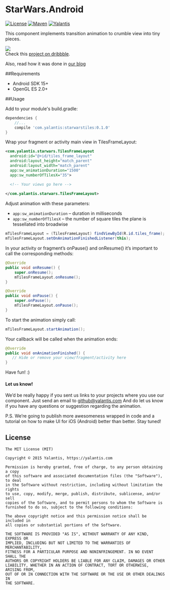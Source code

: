 # StarWars.Android

[![License](http://img.shields.io/badge/license-MIT-green.svg?style=flat)]()
[![Maven](https://img.shields.io/maven-central/v/com.yalantis/starwarstiles.svg)]()
[![Yalantis](https://raw.githubusercontent.com/Yalantis/PullToRefresh/develop/PullToRefreshDemo/Resources/badge_dark.png)](https://yalantis.com/?utm_source=github)

This component implements transition animation to crumble view into tiny pieces.



<img src="star_wars-concept.gif" />
<br>Check this <a href="https://dribbble.com/shots/2109991-Star-Wars-App-concept">project on dribbble</a>.

Also, read how it was done in [our blog](https://yalantis.com/blog/star-wars-the-force-awakens-or-how-to-crumble-view-into-tiny-pieces-on-android)

##Requirements
- Android SDK 15+
- OpenGL ES 2.0+

##Usage

Add to your module's build.gradle:
```Groovy
dependencies {
    //...
    compile 'com.yalantis:starwarstiles:0.1.0'
}
```

Wrap your fragment or activity main view in TilesFrameLayout:
```xml
<com.yalantis.starwars.TilesFrameLayout
  android:id="@+id/tiles_frame_layout"
  android:layout_height="match_parent"
  android:layout_width="match_parent"
  app:sw_animationDuration="1500"
  app:sw_numberOfTilesX="35">

  <!-- Your views go here -->
     
</com.yalantis.starwars.TilesFrameLayout>
```


Adjust animation with these parameters:
- ```app:sw_animationDuration``` – duration in milliseconds
- ```app:sw_numberOfTilesX``` –  the number of square tiles the plane is tessellated into broadwise

```java
mTilesFrameLayout = (TilesFrameLayout) findViewById(R.id.tiles_frame);
mTilesFrameLayout.setOnAnimationFinishedListener(this);
```
In your activity or fragment’s onPause() and onResume() it’s important to call the corresponding methods:
```java
@Override
public void onResume() {
    super.onResume();
    mTilesFrameLayout.onResume();
}

@Override
public void onPause() {
    super.onPause();
    mTilesFrameLayout.onPause();
}
```
To start the animation simply call:
```java
mTilesFrameLayout.startAnimation();
```
Your callback will be called when the animation ends:
```java
@Override
public void onAnimationFinished() {
   // Hide or remove your view/fragment/activity here
}
```

Have fun! :)

#### Let us know!

We’d be really happy if you sent us links to your projects where you use our component. Just send an email to github@yalantis.com And do let us know if you have any questions or suggestion regarding the animation. 

P.S. We’re going to publish more awesomeness wrapped in code and a tutorial on how to make UI for iOS (Android) better than better. Stay tuned!

## License

	The MIT License (MIT)

	Copyright © 2015 Yalantis, https://yalantis.com

	Permission is hereby granted, free of charge, to any person obtaining a copy
	of this software and associated documentation files (the "Software"), to deal
	in the Software without restriction, including without limitation the rights
	to use, copy, modify, merge, publish, distribute, sublicense, and/or sell
	copies of the Software, and to permit persons to whom the Software is
	furnished to do so, subject to the following conditions:

	The above copyright notice and this permission notice shall be included in
	all copies or substantial portions of the Software.

	THE SOFTWARE IS PROVIDED "AS IS", WITHOUT WARRANTY OF ANY KIND, EXPRESS OR
	IMPLIED, INCLUDING BUT NOT LIMITED TO THE WARRANTIES OF MERCHANTABILITY,
	FITNESS FOR A PARTICULAR PURPOSE AND NONINFRINGEMENT. IN NO EVENT SHALL THE
	AUTHORS OR COPYRIGHT HOLDERS BE LIABLE FOR ANY CLAIM, DAMAGES OR OTHER
	LIABILITY, WHETHER IN AN ACTION OF CONTRACT, TORT OR OTHERWISE, ARISING FROM,
	OUT OF OR IN CONNECTION WITH THE SOFTWARE OR THE USE OR OTHER DEALINGS IN
	THE SOFTWARE.

